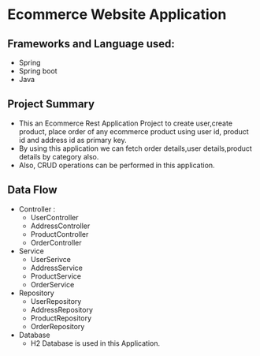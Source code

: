 # Ecommerce Website Application

## Frameworks and Language used:
* Spring
* Spring boot
* Java

## Project Summary
* This an Ecommerce Rest Application Project to create user,create product, place order of any ecommerce product using user id, product id and address id as primary key.
* By using this application we can fetch order details,user details,product details by category also.
* Also, CRUD operations can be performed in this application.

## Data Flow
* Controller :
    - UserController
    - AddressController 
    - ProductController 
    - OrderController
* Service
  - UserSerivce
  - AddressService
  - ProductService
  - OrderService
* Repository
  - UserRepository
  - AddressRepository
  - ProductRepository
  - OrderRepository
* Database
  - H2 Database is used in this Application.

